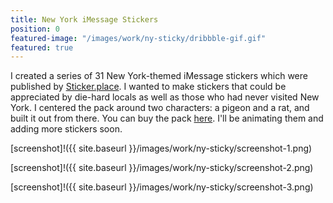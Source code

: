 ```yaml
---
title: New York iMessage Stickers
position: 0
featured-image: "/images/work/ny-sticky/dribbble-gif.gif"
featured: true
---
```


I created a series of 31 New York-themed iMessage stickers which were published by [Sticker.place](http://sticker.place). I wanted to make stickers that could be appreciated by die-hard locals as well as those who had never visited New York. I centered the pack around two characters: a pigeon and a rat, and built it out from there. You can buy the pack [here](http://curfe.win/nysticky). I'll be animating them and adding more stickers soon.

[screenshot]!({{ site.baseurl }}/images/work/ny-sticky/screenshot-1.png)

[screenshot]!({{ site.baseurl }}/images/work/ny-sticky/screenshot-2.png)

[screenshot]!({{ site.baseurl }}/images/work/ny-sticky/screenshot-3.png)